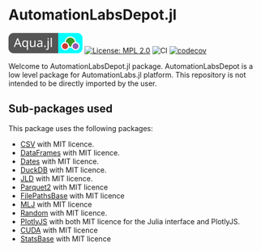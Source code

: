 # AutomationLabsDepot.jl


[![Aqua QA](https://raw.githubusercontent.com/JuliaTesting/Aqua.jl/master/badge.svg)](https://github.com/JuliaTesting/Aqua.jl)
[![License: MPL 2.0](https://img.shields.io/badge/License-MPL_2.0-brightgreen.svg)](https://opensource.org/licenses/MPL-2.0)
![CI](https://github.com/AutomationLabs-sh/AutomationLabsDepot.jl/actions/workflows/ci.yml/badge.svg)
[![codecov](https://codecov.io/gh/AutomationLabs-sh/AutomationLabsDepot.jl/branch/main/graph/badge.svg?token=XCTTNIS5FR)](https://codecov.io/gh/AutomationLabs-sh/AutomationLabsDepot.jl)

Welcome to AutomationLabsDepot.jl package. AutomationLabsDepot is a low level package for AutomationLabs.jl platform. This repository is not intended to be directly imported by the user.
## Sub-packages used 

This package uses the following packages:

* [CSV](https://github.com/JuliaData/CSV.jl) with MIT licence.
* [DataFrames](https://github.com/JuliaData/DataFrames.jl) with MIT licence.
* [Dates](https://github.com/JuliaLang/julia/tree/master/stdlib/Dates) with MIT licence.
* [DuckDB](https://duckdb.org/) with MIT licence.
* [JLD](https://github.com/JuliaIO/JLD.jl) with MIT licence.
* [Parquet2](https://gitlab.com/ExpandingMan/Parquet2.jl) with MIT licence
* [FilePathsBase](https://github.com/rofinn/FilePathsBase.jl) with MIT licence
* [MLJ](https://github.com/alan-turing-institute/MLJ.jl) with MIT licence
* [Random](https://github.com/JuliaLang/julia) with MIT licence.
* [PlotlyJS](https://github.com/JuliaPlots/PlotlyJS.jl) with both MIT licence for the Julia interface and PlotlyJS.
* [CUDA](https://github.com/JuliaGPU/CUDA.jl) with MIT licence
* [StatsBase](https://github.com/JuliaLang/julia) with MIT licence